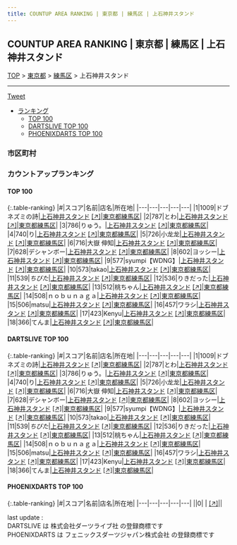 ```yaml
---
title: COUNTUP AREA RANKING | 東京都 | 練馬区 | 上石神井スタンド
---
```

## COUNTUP AREA RANKING | 東京都 | 練馬区 | 上石神井スタンド

[TOP](/darts/rank/) > [東京都](/darts/rank/東京都/) > [練馬区](/darts/rank/東京都/練馬区/) > 上石神井スタンド

___

<a href="https://twitter.com/share?ref_src=twsrc%5Etfw" data-text="COUNTUP AREA RANKING | 東京都練馬区上石神井スタンド" class="twitter-share-button" data-hashtags="DARTSLIVE,PHOENIXDARTS,darts,ダーツ" data-show-count="false">Tweet</a>

* [ランキング](#カウントアップランキング)
    * [TOP 100](#top-100)
    * [DARTSLIVE TOP 100](#dartslive-top-100)
    * [PHOENIXDARTS TOP 100](#phoenixdarts-top-100)

### 市区町村

<ul>

</ul>

### カウントアップランキング

#### TOP 100



{:.table-ranking}
|#|スコア|名前|店名|所在地|
|---|---|---|---|---|
|1|1009|<span class="rank-name-dl">ドブネズミの詩</span>|<a href="/darts/rank/shops/0a87df8ee0717c79790ab824ce8730e5.html">上石神井スタンド</a> <a href="https://search.dartslive.com/jp/shop/0a87df8ee0717c79790ab824ce8730e5">[↗]</a>|<a href="/darts/rank/東京都/練馬区">東京都練馬区</a>|
|2|787|<span class="rank-name-dl">とわ</span>|<a href="/darts/rank/shops/0a87df8ee0717c79790ab824ce8730e5.html">上石神井スタンド</a> <a href="https://search.dartslive.com/jp/shop/0a87df8ee0717c79790ab824ce8730e5">[↗]</a>|<a href="/darts/rank/東京都/練馬区">東京都練馬区</a>|
|3|786|<span class="rank-name-dl">りゅう。</span>|<a href="/darts/rank/shops/0a87df8ee0717c79790ab824ce8730e5.html">上石神井スタンド</a> <a href="https://search.dartslive.com/jp/shop/0a87df8ee0717c79790ab824ce8730e5">[↗]</a>|<a href="/darts/rank/東京都/練馬区">東京都練馬区</a>|
|4|740|<span class="rank-name-dl">り</span>|<a href="/darts/rank/shops/0a87df8ee0717c79790ab824ce8730e5.html">上石神井スタンド</a> <a href="https://search.dartslive.com/jp/shop/0a87df8ee0717c79790ab824ce8730e5">[↗]</a>|<a href="/darts/rank/東京都/練馬区">東京都練馬区</a>|
|5|726|<span class="rank-name-dl">小龙龙</span>|<a href="/darts/rank/shops/0a87df8ee0717c79790ab824ce8730e5.html">上石神井スタンド</a> <a href="https://search.dartslive.com/jp/shop/0a87df8ee0717c79790ab824ce8730e5">[↗]</a>|<a href="/darts/rank/東京都/練馬区">東京都練馬区</a>|
|6|716|<span class="rank-name-dl">大嶽 伸知</span>|<a href="/darts/rank/shops/0a87df8ee0717c79790ab824ce8730e5.html">上石神井スタンド</a> <a href="https://search.dartslive.com/jp/shop/0a87df8ee0717c79790ab824ce8730e5">[↗]</a>|<a href="/darts/rank/東京都/練馬区">東京都練馬区</a>|
|7|628|<span class="rank-name-dl">デシャンボー</span>|<a href="/darts/rank/shops/0a87df8ee0717c79790ab824ce8730e5.html">上石神井スタンド</a> <a href="https://search.dartslive.com/jp/shop/0a87df8ee0717c79790ab824ce8730e5">[↗]</a>|<a href="/darts/rank/東京都/練馬区">東京都練馬区</a>|
|8|602|<span class="rank-name-dl">ヨッシー</span>|<a href="/darts/rank/shops/0a87df8ee0717c79790ab824ce8730e5.html">上石神井スタンド</a> <a href="https://search.dartslive.com/jp/shop/0a87df8ee0717c79790ab824ce8730e5">[↗]</a>|<a href="/darts/rank/東京都/練馬区">東京都練馬区</a>|
|9|577|<span class="rank-name-dl">syumpi【WDNG】</span>|<a href="/darts/rank/shops/0a87df8ee0717c79790ab824ce8730e5.html">上石神井スタンド</a> <a href="https://search.dartslive.com/jp/shop/0a87df8ee0717c79790ab824ce8730e5">[↗]</a>|<a href="/darts/rank/東京都/練馬区">東京都練馬区</a>|
|10|573|<span class="rank-name-dl">takao</span>|<a href="/darts/rank/shops/0a87df8ee0717c79790ab824ce8730e5.html">上石神井スタンド</a> <a href="https://search.dartslive.com/jp/shop/0a87df8ee0717c79790ab824ce8730e5">[↗]</a>|<a href="/darts/rank/東京都/練馬区">東京都練馬区</a>|
|11|539|<span class="rank-name-dl">$　ちびた　$</span>|<a href="/darts/rank/shops/0a87df8ee0717c79790ab824ce8730e5.html">上石神井スタンド</a> <a href="https://search.dartslive.com/jp/shop/0a87df8ee0717c79790ab824ce8730e5">[↗]</a>|<a href="/darts/rank/東京都/練馬区">東京都練馬区</a>|
|12|536|<span class="rank-name-dl">りきだった</span>|<a href="/darts/rank/shops/0a87df8ee0717c79790ab824ce8730e5.html">上石神井スタンド</a> <a href="https://search.dartslive.com/jp/shop/0a87df8ee0717c79790ab824ce8730e5">[↗]</a>|<a href="/darts/rank/東京都/練馬区">東京都練馬区</a>|
|13|512|<span class="rank-name-dl">桃ちゃん</span>|<a href="/darts/rank/shops/0a87df8ee0717c79790ab824ce8730e5.html">上石神井スタンド</a> <a href="https://search.dartslive.com/jp/shop/0a87df8ee0717c79790ab824ce8730e5">[↗]</a>|<a href="/darts/rank/東京都/練馬区">東京都練馬区</a>|
|14|508|<span class="rank-name-dl">ｎｏｂｕｎａｇａ</span>|<a href="/darts/rank/shops/0a87df8ee0717c79790ab824ce8730e5.html">上石神井スタンド</a> <a href="https://search.dartslive.com/jp/shop/0a87df8ee0717c79790ab824ce8730e5">[↗]</a>|<a href="/darts/rank/東京都/練馬区">東京都練馬区</a>|
|15|506|<span class="rank-name-dl">matsu</span>|<a href="/darts/rank/shops/0a87df8ee0717c79790ab824ce8730e5.html">上石神井スタンド</a> <a href="https://search.dartslive.com/jp/shop/0a87df8ee0717c79790ab824ce8730e5">[↗]</a>|<a href="/darts/rank/東京都/練馬区">東京都練馬区</a>|
|16|457|<span class="rank-name-dl">ワラシ</span>|<a href="/darts/rank/shops/0a87df8ee0717c79790ab824ce8730e5.html">上石神井スタンド</a> <a href="https://search.dartslive.com/jp/shop/0a87df8ee0717c79790ab824ce8730e5">[↗]</a>|<a href="/darts/rank/東京都/練馬区">東京都練馬区</a>|
|17|423|<span class="rank-name-dl">Kenyu</span>|<a href="/darts/rank/shops/0a87df8ee0717c79790ab824ce8730e5.html">上石神井スタンド</a> <a href="https://search.dartslive.com/jp/shop/0a87df8ee0717c79790ab824ce8730e5">[↗]</a>|<a href="/darts/rank/東京都/練馬区">東京都練馬区</a>|
|18|366|<span class="rank-name-dl">てんま</span>|<a href="/darts/rank/shops/0a87df8ee0717c79790ab824ce8730e5.html">上石神井スタンド</a> <a href="https://search.dartslive.com/jp/shop/0a87df8ee0717c79790ab824ce8730e5">[↗]</a>|<a href="/darts/rank/東京都/練馬区">東京都練馬区</a>|


#### DARTSLIVE TOP 100



{:.table-ranking}
|#|スコア|名前|店名|所在地|
|---|---|---|---|---|
|1|1009|<span class="rank-name-dl">ドブネズミの詩</span>|<a href="/darts/rank/shops/0a87df8ee0717c79790ab824ce8730e5.html">上石神井スタンド</a> <a href="https://search.dartslive.com/jp/shop/0a87df8ee0717c79790ab824ce8730e5">[↗]</a>|<a href="/darts/rank/東京都/練馬区">東京都練馬区</a>|
|2|787|<span class="rank-name-dl">とわ</span>|<a href="/darts/rank/shops/0a87df8ee0717c79790ab824ce8730e5.html">上石神井スタンド</a> <a href="https://search.dartslive.com/jp/shop/0a87df8ee0717c79790ab824ce8730e5">[↗]</a>|<a href="/darts/rank/東京都/練馬区">東京都練馬区</a>|
|3|786|<span class="rank-name-dl">りゅう。</span>|<a href="/darts/rank/shops/0a87df8ee0717c79790ab824ce8730e5.html">上石神井スタンド</a> <a href="https://search.dartslive.com/jp/shop/0a87df8ee0717c79790ab824ce8730e5">[↗]</a>|<a href="/darts/rank/東京都/練馬区">東京都練馬区</a>|
|4|740|<span class="rank-name-dl">り</span>|<a href="/darts/rank/shops/0a87df8ee0717c79790ab824ce8730e5.html">上石神井スタンド</a> <a href="https://search.dartslive.com/jp/shop/0a87df8ee0717c79790ab824ce8730e5">[↗]</a>|<a href="/darts/rank/東京都/練馬区">東京都練馬区</a>|
|5|726|<span class="rank-name-dl">小龙龙</span>|<a href="/darts/rank/shops/0a87df8ee0717c79790ab824ce8730e5.html">上石神井スタンド</a> <a href="https://search.dartslive.com/jp/shop/0a87df8ee0717c79790ab824ce8730e5">[↗]</a>|<a href="/darts/rank/東京都/練馬区">東京都練馬区</a>|
|6|716|<span class="rank-name-dl">大嶽 伸知</span>|<a href="/darts/rank/shops/0a87df8ee0717c79790ab824ce8730e5.html">上石神井スタンド</a> <a href="https://search.dartslive.com/jp/shop/0a87df8ee0717c79790ab824ce8730e5">[↗]</a>|<a href="/darts/rank/東京都/練馬区">東京都練馬区</a>|
|7|628|<span class="rank-name-dl">デシャンボー</span>|<a href="/darts/rank/shops/0a87df8ee0717c79790ab824ce8730e5.html">上石神井スタンド</a> <a href="https://search.dartslive.com/jp/shop/0a87df8ee0717c79790ab824ce8730e5">[↗]</a>|<a href="/darts/rank/東京都/練馬区">東京都練馬区</a>|
|8|602|<span class="rank-name-dl">ヨッシー</span>|<a href="/darts/rank/shops/0a87df8ee0717c79790ab824ce8730e5.html">上石神井スタンド</a> <a href="https://search.dartslive.com/jp/shop/0a87df8ee0717c79790ab824ce8730e5">[↗]</a>|<a href="/darts/rank/東京都/練馬区">東京都練馬区</a>|
|9|577|<span class="rank-name-dl">syumpi【WDNG】</span>|<a href="/darts/rank/shops/0a87df8ee0717c79790ab824ce8730e5.html">上石神井スタンド</a> <a href="https://search.dartslive.com/jp/shop/0a87df8ee0717c79790ab824ce8730e5">[↗]</a>|<a href="/darts/rank/東京都/練馬区">東京都練馬区</a>|
|10|573|<span class="rank-name-dl">takao</span>|<a href="/darts/rank/shops/0a87df8ee0717c79790ab824ce8730e5.html">上石神井スタンド</a> <a href="https://search.dartslive.com/jp/shop/0a87df8ee0717c79790ab824ce8730e5">[↗]</a>|<a href="/darts/rank/東京都/練馬区">東京都練馬区</a>|
|11|539|<span class="rank-name-dl">$　ちびた　$</span>|<a href="/darts/rank/shops/0a87df8ee0717c79790ab824ce8730e5.html">上石神井スタンド</a> <a href="https://search.dartslive.com/jp/shop/0a87df8ee0717c79790ab824ce8730e5">[↗]</a>|<a href="/darts/rank/東京都/練馬区">東京都練馬区</a>|
|12|536|<span class="rank-name-dl">りきだった</span>|<a href="/darts/rank/shops/0a87df8ee0717c79790ab824ce8730e5.html">上石神井スタンド</a> <a href="https://search.dartslive.com/jp/shop/0a87df8ee0717c79790ab824ce8730e5">[↗]</a>|<a href="/darts/rank/東京都/練馬区">東京都練馬区</a>|
|13|512|<span class="rank-name-dl">桃ちゃん</span>|<a href="/darts/rank/shops/0a87df8ee0717c79790ab824ce8730e5.html">上石神井スタンド</a> <a href="https://search.dartslive.com/jp/shop/0a87df8ee0717c79790ab824ce8730e5">[↗]</a>|<a href="/darts/rank/東京都/練馬区">東京都練馬区</a>|
|14|508|<span class="rank-name-dl">ｎｏｂｕｎａｇａ</span>|<a href="/darts/rank/shops/0a87df8ee0717c79790ab824ce8730e5.html">上石神井スタンド</a> <a href="https://search.dartslive.com/jp/shop/0a87df8ee0717c79790ab824ce8730e5">[↗]</a>|<a href="/darts/rank/東京都/練馬区">東京都練馬区</a>|
|15|506|<span class="rank-name-dl">matsu</span>|<a href="/darts/rank/shops/0a87df8ee0717c79790ab824ce8730e5.html">上石神井スタンド</a> <a href="https://search.dartslive.com/jp/shop/0a87df8ee0717c79790ab824ce8730e5">[↗]</a>|<a href="/darts/rank/東京都/練馬区">東京都練馬区</a>|
|16|457|<span class="rank-name-dl">ワラシ</span>|<a href="/darts/rank/shops/0a87df8ee0717c79790ab824ce8730e5.html">上石神井スタンド</a> <a href="https://search.dartslive.com/jp/shop/0a87df8ee0717c79790ab824ce8730e5">[↗]</a>|<a href="/darts/rank/東京都/練馬区">東京都練馬区</a>|
|17|423|<span class="rank-name-dl">Kenyu</span>|<a href="/darts/rank/shops/0a87df8ee0717c79790ab824ce8730e5.html">上石神井スタンド</a> <a href="https://search.dartslive.com/jp/shop/0a87df8ee0717c79790ab824ce8730e5">[↗]</a>|<a href="/darts/rank/東京都/練馬区">東京都練馬区</a>|
|18|366|<span class="rank-name-dl">てんま</span>|<a href="/darts/rank/shops/0a87df8ee0717c79790ab824ce8730e5.html">上石神井スタンド</a> <a href="https://search.dartslive.com/jp/shop/0a87df8ee0717c79790ab824ce8730e5">[↗]</a>|<a href="/darts/rank/東京都/練馬区">東京都練馬区</a>|


#### PHOENIXDARTS TOP 100



{:.table-ranking}
|#|スコア|名前|店名|所在地|
|---|---|---|---|---|
||0|<span class="rank-name-dl"> </span>|<a href="/darts/rank/shops/.html"></a> <a href="">[↗]</a>|<a href="/darts/rank//"></a>|


<div class="footer border-top border-gray-light mt-5 pt-3 text-right text-gray">
    last update : <span style="font-weight: italic" id="foot_last_modified"></span><br />
    DARTSLIVE は 株式会社ダーツライブ社 の登録商標です<br />
    PHOENIXDARTS は フェニックスダーツジャパン株式会社 の登録商標です<br />
</div>

<script src="https://cdnjs.cloudflare.com/ajax/libs/jquery.tablesorter/2.31.3/js/jquery.tablesorter.min.js" integrity="sha512-qzgd5cYSZcosqpzpn7zF2ZId8f/8CHmFKZ8j7mU4OUXTNRd5g+ZHBPsgKEwoqxCtdQvExE5LprwwPAgoicguNg==" crossorigin="anonymous" referrerpolicy="no-referrer"></script>
<link rel="stylesheet" href="https://cdnjs.cloudflare.com/ajax/libs/jquery.tablesorter/2.31.3/css/theme.default.min.css" integrity="sha512-wghhOJkjQX0Lh3NSWvNKeZ0ZpNn+SPVXX1Qyc9OCaogADktxrBiBdKGDoqVUOyhStvMBmJQ8ZdMHiR3wuEq8+w==" crossorigin="anonymous" referrerpolicy="no-referrer" />
<script>
$(function() {
    $(".table-ranking").tablesorter({sortList:[[0, 0]]});
    $("#foot_last_modified").text(formatDate(new Date(document.lastModified), 'yyyy-MM-dd HH:mm:ss'));
});
</script>

<script async src="https://platform.twitter.com/widgets.js" charset="utf-8"></script>